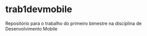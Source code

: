 # trab1devmobile
Repositório para o trabalho do primeiro bimestre na disciplina de Desenvolvimento Mobile
